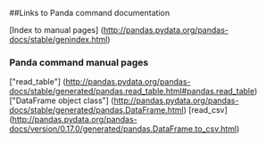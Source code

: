 ##Links to Panda command documentation

[Index to manual pages] (http://pandas.pydata.org/pandas-docs/stable/genindex.html)

### Panda command manual pages
["read_table"] (http://pandas.pydata.org/pandas-docs/stable/generated/pandas.read_table.html#pandas.read_table)
["DataFrame object class"] (http://pandas.pydata.org/pandas-docs/stable/generated/pandas.DataFrame.html)
[read_csv] (http://pandas.pydata.org/pandas-docs/version/0.17.0/generated/pandas.DataFrame.to_csv.html)
